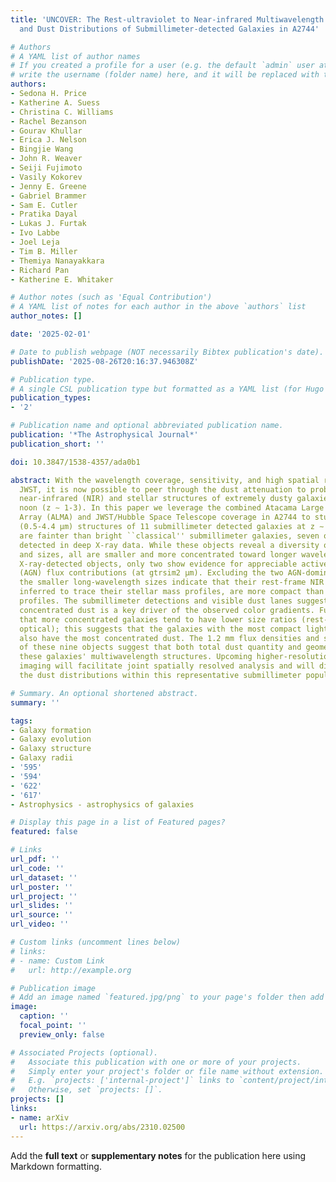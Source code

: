 ```yaml
---
title: 'UNCOVER: The Rest-ultraviolet to Near-infrared Multiwavelength Structures
  and Dust Distributions of Submillimeter-detected Galaxies in A2744'

# Authors
# A YAML list of author names
# If you created a profile for a user (e.g. the default `admin` user at `content/authors/admin/`), 
# write the username (folder name) here, and it will be replaced with their full name and linked to their profile.
authors:
- Sedona H. Price
- Katherine A. Suess
- Christina C. Williams
- Rachel Bezanson
- Gourav Khullar
- Erica J. Nelson
- Bingjie Wang
- John R. Weaver
- Seiji Fujimoto
- Vasily Kokorev
- Jenny E. Greene
- Gabriel Brammer
- Sam E. Cutler
- Pratika Dayal
- Lukas J. Furtak
- Ivo Labbe
- Joel Leja
- Tim B. Miller
- Themiya Nanayakkara
- Richard Pan
- Katherine E. Whitaker

# Author notes (such as 'Equal Contribution')
# A YAML list of notes for each author in the above `authors` list
author_notes: []

date: '2025-02-01'

# Date to publish webpage (NOT necessarily Bibtex publication's date).
publishDate: '2025-08-26T20:16:37.946308Z'

# Publication type.
# A single CSL publication type but formatted as a YAML list (for Hugo requirements).
publication_types:
- '2'

# Publication name and optional abbreviated publication name.
publication: '*The Astrophysical Journal*'
publication_short: ''

doi: 10.3847/1538-4357/ada0b1

abstract: With the wavelength coverage, sensitivity, and high spatial resolution of
  JWST, it is now possible to peer through the dust attenuation to probe the rest-frame
  near-infrared (NIR) and stellar structures of extremely dusty galaxies at cosmic
  noon (z ∼ 1‑3). In this paper we leverage the combined Atacama Large Millimeter/submillimeter
  Array (ALMA) and JWST/Hubble Space Telescope coverage in A2744 to study the multiwavelength
  (0.5‑4.4 μm) structures of 11 submillimeter detected galaxies at z ∼ 0.9‑3.5 that
  are fainter than bright ``classical'' submillimeter galaxies, seven of which are
  detected in deep X-ray data. While these objects reveal a diversity of structures
  and sizes, all are smaller and more concentrated toward longer wavelengths. Of the
  X-ray-detected objects, only two show evidence for appreciable active galactic nucleus
  (AGN) flux contributions (at gtrsim2 μm). Excluding the two AGN-dominated objects,
  the smaller long-wavelength sizes indicate that their rest-frame NIR light profiles,
  inferred to trace their stellar mass profiles, are more compact than their optical
  profiles. The submillimeter detections and visible dust lanes suggest that centrally
  concentrated dust is a key driver of the observed color gradients. Further, we find
  that more concentrated galaxies tend to have lower size ratios (rest-frame NIR to
  optical); this suggests that the galaxies with the most compact light distributions
  also have the most concentrated dust. The 1.2 mm flux densities and size ratios
  of these nine objects suggest that both total dust quantity and geometry impact
  these galaxies' multiwavelength structures. Upcoming higher-resolution 1.2 mm ALMA
  imaging will facilitate joint spatially resolved analysis and will directly test
  the dust distributions within this representative submillimeter population.

# Summary. An optional shortened abstract.
summary: ''

tags:
- Galaxy formation
- Galaxy evolution
- Galaxy structure
- Galaxy radii
- '595'
- '594'
- '622'
- '617'
- Astrophysics - astrophysics of galaxies

# Display this page in a list of Featured pages?
featured: false

# Links
url_pdf: ''
url_code: ''
url_dataset: ''
url_poster: ''
url_project: ''
url_slides: ''
url_source: ''
url_video: ''

# Custom links (uncomment lines below)
# links:
# - name: Custom Link
#   url: http://example.org

# Publication image
# Add an image named `featured.jpg/png` to your page's folder then add a caption below.
image:
  caption: ''
  focal_point: ''
  preview_only: false

# Associated Projects (optional).
#   Associate this publication with one or more of your projects.
#   Simply enter your project's folder or file name without extension.
#   E.g. `projects: ['internal-project']` links to `content/project/internal-project/index.md`.
#   Otherwise, set `projects: []`.
projects: []
links:
- name: arXiv
  url: https://arxiv.org/abs/2310.02500
---
```


Add the **full text** or **supplementary notes** for the publication here using Markdown formatting.
